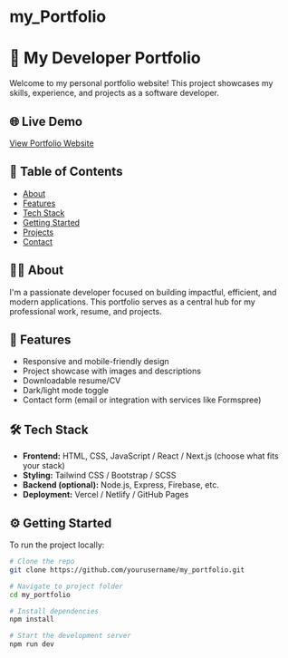 # my_Portfolio
# 💼 My Developer Portfolio

Welcome to my personal portfolio website! This project showcases my skills, experience, and projects as a software developer.

## 🌐 Live Demo

[View Portfolio Website](https://dipak-profile.netlify.app/)

## 📌 Table of Contents

- [About](#about)
- [Features](#features)
- [Tech Stack](#tech-stack)
- [Getting Started](#getting-started)
- [Projects](#projects)
- [Contact](#contact)

## 🧑‍💻 About

I'm a passionate developer focused on building impactful, efficient, and modern applications. This portfolio serves as a central hub for my professional work, resume, and projects.

## 🚀 Features

- Responsive and mobile-friendly design
- Project showcase with images and descriptions
- Downloadable resume/CV
- Dark/light mode toggle
- Contact form (email or integration with services like Formspree)

## 🛠️ Tech Stack

- **Frontend:** HTML, CSS, JavaScript / React / Next.js (choose what fits your stack)
- **Styling:** Tailwind CSS / Bootstrap / SCSS
- **Backend (optional):** Node.js, Express, Firebase, etc.
- **Deployment:** Vercel / Netlify / GitHub Pages

## ⚙️ Getting Started

To run the project locally:

```bash
# Clone the repo
git clone https://github.com/yourusername/my_portfolio.git

# Navigate to project folder
cd my_portfolio

# Install dependencies
npm install

# Start the development server
npm run dev
